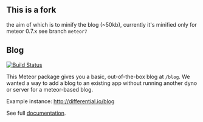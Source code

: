 ## This is a fork

the aim of which is to minify the blog (~50kb), currently it's minified only for meteor 0.7.x see branch `meteor7` 


## Blog

[![Build Status](https://travis-ci.org/Differential/meteor-blog.png?branch=master)](https://travis-ci.org/Differential/meteor-blog)

This Meteor package gives you a basic, out-of-the-box blog at `/blog`. We wanted a
way to add a blog to an existing app without running another dyno or server for
a meteor-based blog.

Example instance: http://differential.io/blog

See full [documentation](http://github.differential.io/meteor-blog/).
